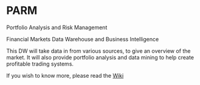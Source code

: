 # PARM
Portfolio Analysis and Risk Management 

Financial Markets Data Warehouse and Business Intelligence

This DW will take data in from various sources, to give an overview of the market. It will also provide portfolio analysis
and data mining to help create profitable trading systems.

If you wish to know more, please read the [Wiki](https://github.com/nvrmnd85/PARM/wiki)
